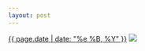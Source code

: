 ```yaml
---
layout: post
---
```


<p>
  <time><a href="/16">{{ page.date | date: "%e %B, %Y" }}</a></time>
  <a href="/16"><img src="{{ site.assets_url }}/16-640.jpg" srcset="{{ site.assets_url }}/16-1280.jpg 1280w, {{ site.assets_url }}/16-960.jpg 960w, {{ site.assets_url }}/16-640.jpg 640w, {{ site.assets_url }}/16-320.jpg 320w" sizes="(min-width: 700px) 50vw, calc(100vw - 2rem)" /></a>
</p>
